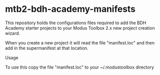 # mtb2-bdh-academy-manifests

This repository holds the configurations files required to add the BDH Academy starter projects to your Modus Toolbox 2.x new project creation wizard.

When you create a new project it will read the file "manifest.loc" and then add in the supermanifest at that location.

Usage

To use this copy the file "manifest.loc" to your ~/.modustoolbox directory

